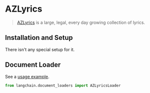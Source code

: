 # AZLyrics

>[AZLyrics](https://www.azlyrics.com/) is a large, legal, every day growing collection of lyrics.

## Installation and Setup

There isn't any special setup for it.


## Document Loader

See a [usage example](../modules/indexes/document_loaders/examples/azlyrics.ipynb).

```python
from langchain.document_loaders import AZLyricsLoader
```
